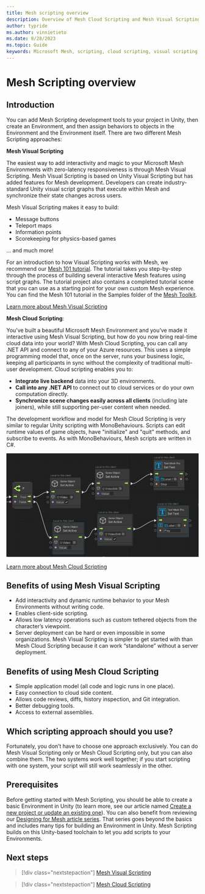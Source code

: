 ```yaml
---
title: Mesh scripting overview
description: Overview of Mesh Cloud Scripting and Mesh Visual Scripting.
author: typride
ms.author: vinnietieto
ms.date: 8/28/2023
ms.topic: Guide
keywords: Microsoft Mesh, scripting, cloud scripting, visual scripting, coding
---
```


# Mesh Scripting overview

## Introduction

You can add Mesh Scripting development tools to your project in Unity, then create an Environment, and then assign behaviors to objects in the Environment and the Environment itself. There are two different Mesh Scripting approaches:

**Mesh Visual Scripting**

The easiest way to add interactivity and magic to your Microsoft Mesh Environments with zero-latency responsiveness is through Mesh Visual Scripting. Mesh Visual Scripting is based on Unity Visual Scripting but has added features for Mesh development. Developers can create industry-standard Unity visual script graphs that execute within Mesh and synchronize their state changes across users. 

Mesh Visual Scripting makes it easy to build: 

- Message buttons 
- Teleport maps 
- Information points 
- Scorekeeping for physics-based games 

... and much more! 

For an introduction to how Visual Scripting works with Mesh, we recommend our [Mesh 101 tutorial](../getting-started/mesh-101-tutorial/mesh-101-01-overview-and-setup.md). The tutorial takes you step-by-step through the process of building several interactive Mesh features using script graphs. The tutorial project also contains a completed tutorial scene that you can use as a starting point for your own custom Mesh experience. You can find the Mesh 101 tutorial in the Samples folder of the [Mesh Toolkit](../../Create/mesh-toolkit-overview.md).

[Learn more about Mesh Visual Scripting](visual-scripting/visual-scripting-overview.md)

**Mesh Cloud Scripting**: 

You’ve built a beautiful Microsoft Mesh Environment and you’ve made it interactive using Mesh Visual Scripting, but how do you now bring real-time cloud data into your world? With Mesh Cloud Scripting, you can call any .NET API and connect to any of your Azure resources. This uses a simple programming model that, once on the server, runs your business logic, keeping all participants in sync without the complexity of traditional multi-user development. Cloud scripting enables you to: 

- **Integrate live backend** data into your 3D environments. 
- **Call into any .NET API** to connect out to cloud services or do your own computation directly.  
- **Synchronize scene changes easily across all clients** (including late joiners), while still supporting per-user content when needed. 

The development workflow and model for Mesh Cloud Scripting is very similar to regular Unity scripting with MonoBehaviours. Scripts can edit runtime values of game objects, have "initialize" and "quit" methods, and subscribe to events. As with MonoBehaviours, Mesh scripts are written in C#.

![______](../../media/mesh-scripting/001-graph-example.png)

[Learn more about Mesh Cloud Scripting](cloud-scripting/cloud-scripting-basic-concepts.md)

## Benefits of using Mesh Visual Scripting

- Add interactivity and dynamic runtime behavior to your Mesh Environments without writing code.
- Enables client-side scripting.
- Allows low latency operations such as custom tethered objects from the character’s viewpoint.
- Server deployment can be hard or even impossible in some organizations. Mesh Visual Scripting is simpler to get started with than Mesh Cloud Scripting because it can work “standalone” without a server deployment.

## Benefits of using Mesh Cloud Scripting

- Simple application model (all code and logic runs in one place).
- Easy connection to cloud side content.
- Allows code reviews, diffs, history inspection, and Git integration.
- Better debugging tools.
- Access to external assemblies.

## Which scripting approach should you use?

Fortunately, you don’t have to choose one approach exclusively. You can do Mesh Visual Scripting only or Mesh Cloud Scripting only, but you can also combine them. The two systems work well together; if you start scripting with one system, your script will still work seamlessly in the other.

## Prerequisites

Before getting started with Mesh Scripting, you should be able to create a basic Environment in Unity (to learn more, see our article named [Create a new project or update an existing one](../build-your-basic-environment/create-a-new-project-or-update.md)). You can also benefit from reviewing our [Designing for Mesh article series](../design/overview.md). That series goes beyond the basics and includes many tips for building an Environment in Unity. Mesh Scripting builds on this Unity-based toolchain to let you add scripts to your Environments.

## Next steps

> [!div class="nextstepaction"]
> [Mesh Visual Scripting](visual-scripting/visual-scripting-overview.md)

> [!div class="nextstepaction"]
> [Mesh Cloud Scripting](cloud-scripting/cloud-scripting-basic-concepts.md)

